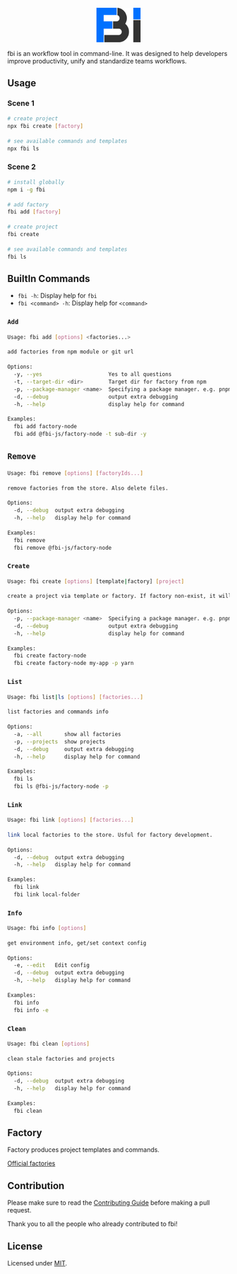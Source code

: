 <p align="center">
  <a href="https://fbi-js.github.io/docs/" target="_blank" rel="noopener noreferrer"><img width="100" src="./assets/logo.png" alt="fbi logo"></a>
</p>

fbi is an workflow tool in command-line. It was designed to help developers improve productivity, unify and standardize teams workflows.

## Usage

### Scene 1

```bash
# create project
npx fbi create [factory]

# see available commands and templates
npx fbi ls
```

### Scene 2

```bash
# install globally
npm i -g fbi

# add factory
fbi add [factory]

# create project
fbi create

# see available commands and templates
fbi ls
```

## BuiltIn Commands

- `fbi -h`: Display help for `fbi`
- `fbi <command> -h`: Display help for `<command>`

### `Add`

```bash
Usage: fbi add [options] <factories...>

add factories from npm module or git url

Options:
  -y, --yes                     Yes to all questions
  -t, --target-dir <dir>        Target dir for factory from npm
  -p, --package-manager <name>  Specifying a package manager. e.g. pnpm/yarn/npm
  -d, --debug                   output extra debugging
  -h, --help                    display help for command

Examples:
  fbi add factory-node
  fbi add @fbi-js/factory-node -t sub-dir -y
```

## `Remove`

```bash
Usage: fbi remove [options] [factoryIds...]

remove factories from the store. Also delete files.

Options:
  -d, --debug  output extra debugging
  -h, --help   display help for command

Examples:
  fbi remove
  fbi remove @fbi-js/factory-node
```

### `Create`

```bash
Usage: fbi create [options] [template|factory] [project]

create a project via template or factory. If factory non-exist, it will install the factory first.

Options:
  -p, --package-manager <name>  Specifying a package manager. e.g. pnpm/yarn/npm (default: "npm")
  -d, --debug                   output extra debugging
  -h, --help                    display help for command

Examples:
  fbi create factory-node
  fbi create factory-node my-app -p yarn
```

### `List`

```bash
Usage: fbi list|ls [options] [factories...]

list factories and commands info

Options:
  -a, --all       show all factories
  -p, --projects  show projects
  -d, --debug     output extra debugging
  -h, --help      display help for command

Examples:
  fbi ls
  fbi ls @fbi-js/factory-node -p
```

### `Link`

```bash
Usage: fbi link [options] [factories...]

link local factories to the store. Usful for factory development.

Options:
  -d, --debug  output extra debugging
  -h, --help   display help for command

Examples:
  fbi link
  fbi link local-folder
```

### `Info`

```bash
Usage: fbi info [options]

get environment info, get/set context config

Options:
  -e, --edit   Edit config
  -d, --debug  output extra debugging
  -h, --help   display help for command

Examples:
  fbi info
  fbi info -e
```

### `Clean`

```bash
Usage: fbi clean [options]

clean stale factories and projects

Options:
  -d, --debug  output extra debugging
  -h, --help   display help for command

Examples:
  fbi clean
```

## Factory

Factory produces project templates and commands.

[Official factories](https://github.com/fbi-js?q=factory-)

## Contribution

Please make sure to read the [Contributing Guide](./CONTRIBUTING.md) before making a pull request.

Thank you to all the people who already contributed to fbi!

## License

Licensed under [MIT](https://opensource.org/licenses/MIT).
